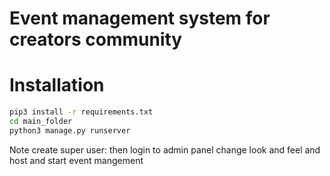 # Event management system for creators community 
# Installation 
~~~bash
pip3 install -r requirements.txt
cd main_folder
python3 manage.py runserver 
~~~

Note create super user:
  then login to admin panel 
   change look and feel 
   and host and start event mangement 
  

